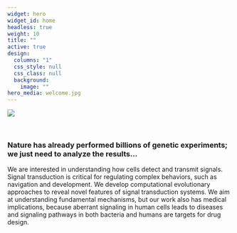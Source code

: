 ```yaml
---
widget: hero
widget_id: home
headless: true
weight: 10
title: ""
active: true
design:
  columns: "1"
  css_style: null
  css_class: null
  background:
    image: ""
hero_media: welcome.jpg
---
```

![](welcome.jpg)

<br>

### **Nature has already performed billions of genetic experiments; we just need to analyze the results…**

We are interested in understanding how cells detect and transmit signals. Signal transduction is critical for regulating complex behaviors, such as navigation and development. We develop computational evolutionary approaches to reveal novel features of signal transduction systems. We aim at understanding fundamental mechanisms, but our work also has medical implications, because aberrant signaling in human cells leads to diseases and signaling pathways in both bacteria and humans are targets for drug design.